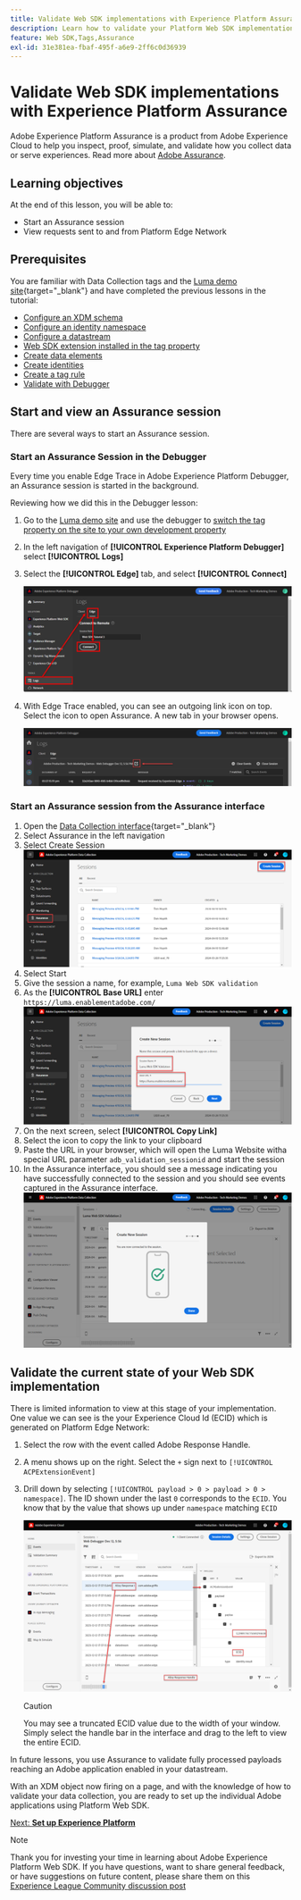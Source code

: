 ```yaml
---
title: Validate Web SDK implementations with Experience Platform Assurance
description: Learn how to validate your Platform Web SDK implementation with Adobe Experience Platform Assurance. This lesson is part of the Implement Adobe Experience Cloud with Web SDK tutorial.
feature: Web SDK,Tags,Assurance
exl-id: 31e381ea-fbaf-495f-a6e9-2ff6c0d36939
---
```

# Validate Web SDK implementations with Experience Platform Assurance

Adobe Experience Platform Assurance is a product from Adobe Experience Cloud to help you inspect, proof, simulate, and validate how you collect data or serve experiences. Read more about [Adobe Assurance](https://experienceleague.adobe.com/docs/experience-platform/assurance/home.html?lang=en). 


## Learning objectives

At the end of this lesson, you will be able to:

* Start an Assurance session
* View requests sent to and from Platform Edge Network

## Prerequisites

You are familiar with Data Collection tags and the [Luma demo site](https://luma.enablementadobe.com/content/luma/us/en.html){target="_blank"} and have completed the previous lessons in the tutorial:

* [Configure an XDM schema](configure-schemas.md)
* [Configure an identity namespace](configure-identities.md)
* [Configure a datastream](configure-datastream.md)
* [Web SDK extension installed in the tag property](install-web-sdk.md)
* [Create data elements](create-data-elements.md)
* [Create identities](create-identities.md)
* [Create a tag rule](create-tag-rule.md)
* [Validate with Debugger](validate-with-debugger.md)


## Start and view an Assurance session

There are several ways to start an Assurance session.

### Start an Assurance Session in the Debugger

Every time you enable Edge Trace in Adobe Experience Platform Debugger, an Assurance session is started in the background. 

Reviewing how we did this in the Debugger lesson:

1. Go to the [Luma demo site](https://luma.enablementadobe.com/content/luma/us/en.html) and use the debugger to [switch the tag property on the site to your own development property](validate-with-debugger.md#use-the-experience-platform-debugger-to-map-to-your-tags-property)
1. In the left navigation of **[!UICONTROL Experience Platform Debugger]** select **[!UICONTROL Logs]**
1. Select the **[!UICONTROL Edge]** tab, and select **[!UICONTROL Connect]**

    ![Connect Edge Trace](assets/analytics-debugger-edgeTrace.png)
1. With Edge Trace enabled, you can see an outgoing link icon on top. Select the icon to open Assurance. A new tab in your browser opens.

    ![Start Assurance session](assets/validate-debugger-start-assurnance.png)


### Start an Assurance session from the Assurance interface

1. Open the [Data Collection interface](https://experience.adobe.com/#/data-collection/home){target="_blank"}
1. Select Assurance in the left navigation
1. Select Create Session
    ![Create an Assurance session](assets/assurance-create-session.png)
1. Select Start
1. Give the session a name, for example, `Luma Web SDK validation`
1. As the **[!UICONTROL Base URL]** enter `https://luma.enablementadobe.com/`
    ![Name the Assurance session](assets/assurance-name-session.png)
1. On the next screen, select **[!UICONTROL Copy Link]**
1. Select the icon to copy the link to your clipboard
1. Paste the URL in your browser, which will open the Luma Website witha special URL parameter `adb_validation_sessionid` and start the session
1. In the Assurance interface, you should see a message indicating you have successfully connected to the session and you should see events captured in the Assurance interface.
    ![Assurance session has connected](assets/assurance-success.png)

## Validate the current state of your Web SDK implementation

There is limited information to view at this stage of your implementation. One value we can see is the your Experience Cloud Id (ECID) which is generated on Platform Edge Network:

1. Select the row with the event called Adobe Response Handle. 
1. A menu shows up on the right. Select the `+` sign next to `[!UICONTROL ACPExtensionEvent]` 
1. Drill down by selecting `[!UICONTROL payload > 0 > payload > 0 > namespace]`. The ID shown under the last `0` corresponds to the `ECID`. You know that by the value that shows up under `namespace` matching `ECID`

    ![Assurance validate ECID](assets/validate-assurance-ecid.png)

    >[!CAUTION]
    >
    >You may see a truncated ECID value due to the width of your window. Simply select the handle bar in the interface and drag to the left to view the entire ECID. 

In future lessons, you use Assurance to validate fully processed payloads reaching an Adobe application enabled in your datastream.

With an XDM object now firing on a page, and with the knowledge of how to validate your data collection, you are ready to set up the individual Adobe applications using Platform Web SDK.

[Next: **Set up Experience Platform**](setup-experience-platform.md)

>[!NOTE]
>
>Thank you for investing your time in learning about Adobe Experience Platform Web SDK. If you have questions, want to share general feedback, or have suggestions on future content, please share them on this [Experience League Community discussion post](https://experienceleaguecommunities.adobe.com/t5/adobe-experience-platform-launch/tutorial-discussion-implement-adobe-experience-cloud-with-web/td-p/444996)
